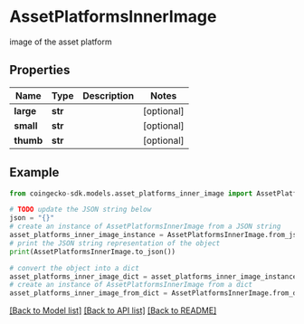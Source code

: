 # AssetPlatformsInnerImage

image of the asset platform

## Properties

Name | Type | Description | Notes
------------ | ------------- | ------------- | -------------
**large** | **str** |  | [optional] 
**small** | **str** |  | [optional] 
**thumb** | **str** |  | [optional] 

## Example

```python
from coingecko-sdk.models.asset_platforms_inner_image import AssetPlatformsInnerImage

# TODO update the JSON string below
json = "{}"
# create an instance of AssetPlatformsInnerImage from a JSON string
asset_platforms_inner_image_instance = AssetPlatformsInnerImage.from_json(json)
# print the JSON string representation of the object
print(AssetPlatformsInnerImage.to_json())

# convert the object into a dict
asset_platforms_inner_image_dict = asset_platforms_inner_image_instance.to_dict()
# create an instance of AssetPlatformsInnerImage from a dict
asset_platforms_inner_image_from_dict = AssetPlatformsInnerImage.from_dict(asset_platforms_inner_image_dict)
```
[[Back to Model list]](../README.md#documentation-for-models) [[Back to API list]](../README.md#documentation-for-api-endpoints) [[Back to README]](../README.md)


